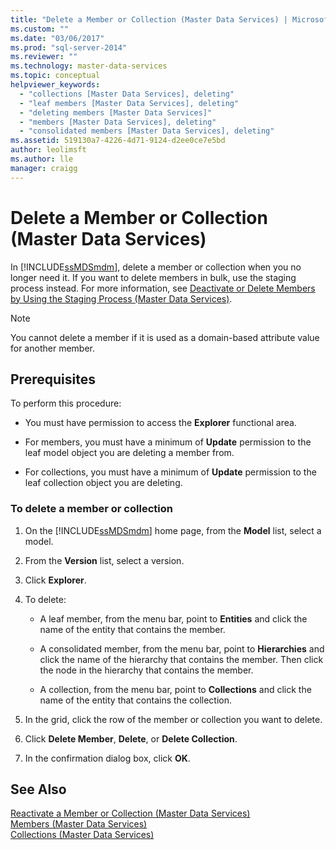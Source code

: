 ```yaml
---
title: "Delete a Member or Collection (Master Data Services) | Microsoft Docs"
ms.custom: ""
ms.date: "03/06/2017"
ms.prod: "sql-server-2014"
ms.reviewer: ""
ms.technology: master-data-services
ms.topic: conceptual
helpviewer_keywords: 
  - "collections [Master Data Services], deleting"
  - "leaf members [Master Data Services], deleting"
  - "deleting members [Master Data Services]"
  - "members [Master Data Services], deleting"
  - "consolidated members [Master Data Services], deleting"
ms.assetid: 519130a7-4226-4d71-9124-d2ee0ce7e5bd
author: leolimsft
ms.author: lle
manager: craigg
---
```

# Delete a Member or Collection (Master Data Services)
  In [!INCLUDE[ssMDSmdm](../includes/ssmdsmdm-md.md)], delete a member or collection when you no longer need it. If you want to delete members in bulk, use the staging process instead. For more information, see [Deactivate or Delete Members by Using the Staging Process &#40;Master Data Services&#41;](add-update-and-delete-data-master-data-services.md).  
  
> [!NOTE]  
>  You cannot delete a member if it is used as a domain-based attribute value for another member.  
  
## Prerequisites  
 To perform this procedure:  
  
-   You must have permission to access the **Explorer** functional area.  
  
-   For members, you must have a minimum of **Update** permission to the leaf model object you are deleting a member from.  
  
-   For collections, you must have a minimum of **Update** permission to the leaf collection object you are deleting.  
  
### To delete a member or collection  
  
1.  On the [!INCLUDE[ssMDSmdm](../includes/ssmdsmdm-md.md)] home page, from the **Model** list, select a model.  
  
2.  From the **Version** list, select a version.  
  
3.  Click **Explorer**.  
  
4.  To delete:  
  
    -   A leaf member, from the menu bar, point to **Entities** and click the name of the entity that contains the member.  
  
    -   A consolidated member, from the menu bar, point to **Hierarchies** and click the name of the hierarchy that contains the member. Then click the node in the hierarchy that contains the member.  
  
    -   A collection, from the menu bar, point to **Collections** and click the name of the entity that contains the collection.  
  
5.  In the grid, click the row of the member or collection you want to delete.  
  
6.  Click **Delete Member**, **Delete**, or **Delete Collection**.  
  
7.  In the confirmation dialog box, click **OK**.  
  
## See Also  
 [Reactivate a Member or Collection &#40;Master Data Services&#41;](../../2014/master-data-services/reactivate-a-member-or-collection-master-data-services.md)   
 [Members &#40;Master Data Services&#41;](../../2014/master-data-services/members-master-data-services.md)   
 [Collections &#40;Master Data Services&#41;](../../2014/master-data-services/collections-master-data-services.md)  
  
  
